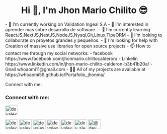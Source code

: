 
<head>
<link rel="stylesheet" type="text/css" href="./style/style.css">
</head>
<h1 align="center">Hi 👋, I'm Jhon Mario Chilito 😎</h1>
- 🔭 I’m currently working on Validation Ingeal S.A
- 👀 I’m interested in aprender mas sobre desarrollo de software..
- 🌱  I’m currently learning ReactJS,NextJS,NestJS,NodeJS,Nysql,Git,Linux,TipeORM
- 💞️ I’m looking to collaborate on  proyetos grandes y pequeños.
- 🤝 I’m looking for help with Creation of massive use libraries for open source projects
- 📫 How to contact me through my social networks:
    - facebook https://www.facebook.com/jhonmario.chilitocalderon/
    - Linkelin https://www.linkedin.com/in/jhon-mario-chilito-calderon-b3b41b20a/
    - Gnail whoaomi11@gmail.com
- 👨‍💻 All of my projects are available at  https://whoaomi59.github.io/Portafolio_jhonma/

Connect with me:
<h3 align="left">Connect with me:</h3>
<p align="left">
    <a href="https://codepen.io/devalexanderdaza" target="blank">
         <img align="center" src="./img/icons8-linkedin-rodeado-de-círculo.gif" alt="devalexanderdaza" height="30" width="40"  clase='img'/>
    </a>

<a href="https://dev.to/devalexanderdaza" target="blank"><img align="center" src="https://raw.githubusercontent.com/rahuldkjain/github-profile-readme-generator/master/src/images/icons/Social/devto.svg" alt="devalexanderdaza" height="30" width="40" /></a>
<a href="https://twitter.com/devalexanderdaz" target="blank"><img align="center" src="https://raw.githubusercontent.com/rahuldkjain/github-profile-readme-generator/master/src/images/icons/Social/twitter.svg" alt="devalexanderdaz" height="30" width="40" /></a>
<a href="https://linkedin.com/in/devalexanderdaza" target="blank"><img align="center" src="https://raw.githubusercontent.com/rahuldkjain/github-profile-readme-generator/master/src/images/icons/Social/linked-in-alt.svg" alt="devalexanderdaza" height="30" width="40" /></a>
<a href="https://stackoverflow.com/users/devalexanderdaza" target="blank"><img align="center" src="https://raw.githubusercontent.com/rahuldkjain/github-profile-readme-generator/master/src/images/icons/Social/stack-overflow.svg" alt="devalexanderdaza" height="30" width="40" /></a>
<a href="https://codesandbox.com/devalexanderdaza" target="blank"><img align="center" src="https://raw.githubusercontent.com/rahuldkjain/github-profile-readme-generator/master/src/images/icons/Social/codesandbox.svg" alt="devalexanderdaza" height="30" width="40" /></a>
<a href="https://www.hackerrank.com/dev_alexander_d1" target="blank"><img align="center" src="https://raw.githubusercontent.com/rahuldkjain/github-profile-readme-generator/master/src/images/icons/Social/hackerrank.svg" alt="dev_alexander_d1" height="30" width="40" /></a>
<a href="https://www.hackerearth.com/@dev_alexander_d1" target="blank"><img align="center" src="https://raw.githubusercontent.com/rahuldkjain/github-profile-readme-generator/master/src/images/icons/Social/hackerearth.svg" alt="@dev_alexander_d1" height="30" width="40" /></a>
</p> 


<!---
whoaomi59/whoaomi59 is a ✨ special ✨ repository because its `README.md` (this file) appears on your GitHub profile.
You can click the Preview link to take a look at your changes.
--->
